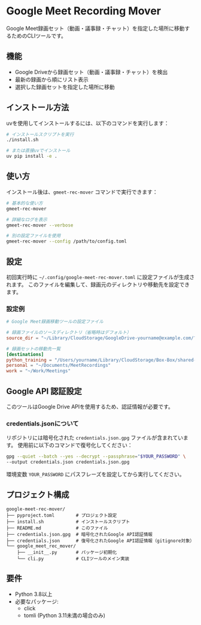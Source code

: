 # Google Meet Recording Mover

Google Meet録画セット（動画・議事録・チャット）を指定した場所に移動するためのCLIツールです。

## 機能

- Google Driveから録画セット（動画・議事録・チャット）を検出
- 最新の録画から順にリスト表示
- 選択した録画セットを指定した場所に移動

## インストール方法

uvを使用してインストールするには、以下のコマンドを実行します：

```bash
# インストールスクリプトを実行
./install.sh

# または直接uvでインストール
uv pip install -e .
```

## 使い方

インストール後は、`gmeet-rec-mover` コマンドで実行できます：

```bash
# 基本的な使い方
gmeet-rec-mover

# 詳細なログを表示
gmeet-rec-mover --verbose

# 別の設定ファイルを使用
gmeet-rec-mover --config /path/to/config.toml
```

## 設定

初回実行時に `~/.config/google-meet-rec-mover.toml` に設定ファイルが生成されます。
このファイルを編集して、録画元のディレクトリや移動先を設定できます。

### 設定例

```toml
# Google Meet録画移動ツールの設定ファイル

# 録画ファイルのソースディレクトリ（省略時はデフォルト）
source_dir = "~/Library/CloudStorage/GoogleDrive-yourname@example.com/マイドライブ/Meet Recordings"

# 録画セットの移動先一覧
[destinations]
python_training = "/Users/yourname/Library/CloudStorage/Box-Box/shared-xxx/ddd"
personal = "~/Documents/MeetRecordings"
work = "~/Work/Meetings"
```

## Google API 認証設定

このツールはGoogle Drive APIを使用するため、認証情報が必要です。

### credentials.jsonについて

リポジトリには暗号化された `credentials.json.gpg` ファイルが含まれています。
使用前に以下のコマンドで復号化してください：

```bash
gpg --quiet --batch --yes --decrypt --passphrase="$YOUR_PASSWORD" \
--output credentials.json credentials.json.gpg
```

環境変数 `YOUR_PASSWORD` にパスフレーズを設定してから実行してください。

## プロジェクト構成

```
google-meet-rec-mover/
├── pyproject.toml        # プロジェクト設定
├── install.sh            # インストールスクリプト
├── README.md             # このファイル
├── credentials.json.gpg  # 暗号化されたGoogle API認証情報
├── credentials.json      # 復号化されたGoogle API認証情報（gitignore対象）
└── google_meet_rec_mover/
    ├── __init__.py       # パッケージ初期化
    └── cli.py            # CLIツールのメイン実装
```

## 要件

- Python 3.8以上
- 必要なパッケージ:
  - click
  - tomli (Python 3.11未満の場合のみ)
